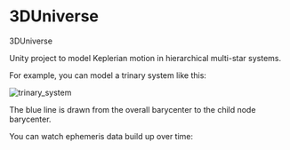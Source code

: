 # 3DUniverse
3DUniverse

Unity project to model Keplerian motion in hierarchical multi-star systems.

For example, you can model a trinary system like this:

![trinary_system](https://user-images.githubusercontent.com/74695555/99891544-4aca0680-2c28-11eb-9dcd-b8dfc5833426.png)

The blue line is drawn from the overall barycenter to the child node barycenter.

You can watch ephemeris data build up over time:

